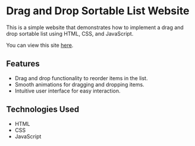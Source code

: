 # Drag and Drop Sortable List Website

This is a simple website that demonstrates how to implement a drag and drop sortable list using HTML, CSS, and JavaScript.

You can view this site [here](https://amulyamachhan.github.io/dragNDropSortableList/).

## Features

- Drag and drop functionality to reorder items in the list.
- Smooth animations for dragging and dropping items.
- Intuitive user interface for easy interaction.

## Technologies Used

- HTML
- CSS
- JavaScript
